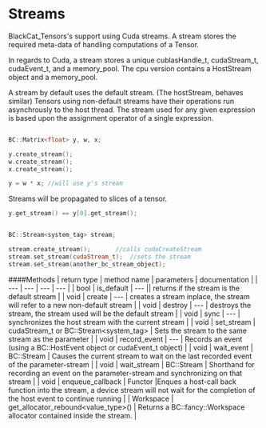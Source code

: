 # Streams

BlackCat_Tensors's support using Cuda streams. 
A stream stores the required meta-data of handling computations of a Tensor.

In regards to Cuda, 
a stream stores a unique cublasHandle_t, cudaStream_t, cudaEvent_t, and a memory_pool.
The cpu version contains a HostStream object and a memory_pool. 

A stream by default uses the default stream. (The hostStream, behaves similar) 
Tensors using non-default streams have their operations run asynchrously to the host thread. 
The stream used for any given expression is based upon the assignment operator of a single expression. 


```cpp

BC::Matrix<float> y, w, x;

y.create_stream();
w.create_stream();
x.create_stream();

y = w * x; //will use y's stream 
```

Streams will be propagated to slices of a tensor. 

```cpp
y.get_stream() == y[0].get_stream();
```

```cpp

BC::Stream<system_tag> stream;

stream.create_stream();		  //calls cudaCreateStream
stream.set_stream(cudaStream_t);  //sets the stream 
stream.set_stream(another_bc_stream_object); 

```


####Methods 
| return type | method name | parameters | documentation |
| --- | --- | --- | --- |
| bool | is_default | --- || returns if the stream is the default stream |
| void | create | --- | creates a stream inplace, the stream will refer to a new non-default stream |
| void | destroy | --- | destroys the stream, the stream used will be the default stream |
| void | sync | --- | synchronizes the host stream with the current stream | 
| void | set_stream | cudaStream_t or BC::Stream<system_tag> | Sets the stream to the same stream as the parameter | 
| void | record_event | --- | Records an event (using a BC::HostEvent object or cudaEvent_t object) | 
| void | wait_event | BC::Stream | Causes the current stream to wait on the last recorded event of the parameter-stream | 
| void | wait_stream | BC::Stream | Shorthand for recording an event on the parameter-stream and synchronizing on that stream |
| void | enqueue_callback | Functor |Enques a host-call back function into the stream, a device stream will not wait for the completion of the host event to continue running | 
| Workspace<ValueType> | get_allocator_rebound<value_type>() | Returns a BC::fancy::Workspace allocator contained inside the stream. | 
 

